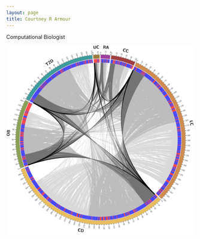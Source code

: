```yaml
---
layout: page
title: Courtney R Armour
---
```

Computational Biologist

<img src="/content/images/circos.png" class="img-fluid img-thumbnail" alt="Circos">

